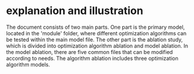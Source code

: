 # explanation and illustration
The document consists of two main parts. One part is the primary model, located in the 'module' folder, where different optimization algorithms can be tested within the main model file. The other part is the ablation study, which is divided into optimization algorithm ablation and model ablation. In the model ablation, there are five common files that can be modified according to needs. The algorithm ablation includes three optimization algorithm models.
